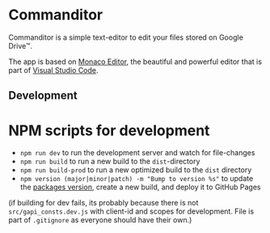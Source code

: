 # Commanditor

Commanditor is a simple text-editor to edit your files stored on Google Drive™.

The app is based on [Monaco Editor](https://github.com/microsoft/monaco-editor), the beautiful and powerful editor that is part of [Visual Studio Code](https://github.com/Microsoft/vscode).

## Development

# NPM scripts for development

- `npm run dev` to run the development server and watch for file-changes
- `npm run build` to run a new build to the `dist`-directory
- `npm run build-prod` to run a new optimized build to the `dist` directory
- `npm version (major|minor|patch) -m "Bump to version %s"` to update the [packages version](https://docs.npmjs.com/cli/version), create a new build, and deploy it to GitHub Pages

(if building for dev fails, its probably because there is not `src/gapi_consts.dev.js` with client-id and scopes for development. File is part of `.gitignore` as everyone should have their own.)

